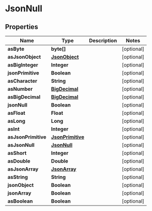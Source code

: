 

# JsonNull

## Properties

Name | Type | Description | Notes
------------ | ------------- | ------------- | -------------
**asByte** | **byte[]** |  |  [optional]
**asJsonObject** | [**JsonObject**](JsonObject.md) |  |  [optional]
**asBigInteger** | **Integer** |  |  [optional]
**jsonPrimitive** | **Boolean** |  |  [optional]
**asCharacter** | **String** |  |  [optional]
**asNumber** | [**BigDecimal**](BigDecimal.md) |  |  [optional]
**asBigDecimal** | [**BigDecimal**](BigDecimal.md) |  |  [optional]
**jsonNull** | **Boolean** |  |  [optional]
**asFloat** | **Float** |  |  [optional]
**asLong** | **Long** |  |  [optional]
**asInt** | **Integer** |  |  [optional]
**asJsonPrimitive** | [**JsonPrimitive**](JsonPrimitive.md) |  |  [optional]
**asJsonNull** | [**JsonNull**](JsonNull.md) |  |  [optional]
**asShort** | **Integer** |  |  [optional]
**asDouble** | **Double** |  |  [optional]
**asJsonArray** | [**JsonArray**](JsonArray.md) |  |  [optional]
**asString** | **String** |  |  [optional]
**jsonObject** | **Boolean** |  |  [optional]
**jsonArray** | **Boolean** |  |  [optional]
**asBoolean** | **Boolean** |  |  [optional]



